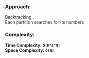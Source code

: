 ### Approach:
Backtracking .\
Each partition searches for its numbers
​
### Complexity:
**Time Complexity: `O(K*2^N)`**\
**Space Complexity: `O(N)`**